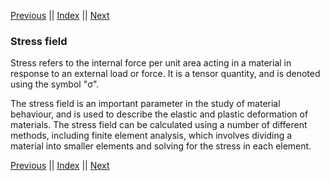[Previous](Stress.md) || [Index](../../index.md) || [Next](Elasticity.md)

### Stress field

Stress refers to the internal force per unit 
area acting in a material in response to an 
external load or force. It is a tensor 
quantity, and is denoted using the symbol 
"σ".

The stress field is an important parameter in 
the study of material behaviour, and is used 
to describe the elastic and plastic 
deformation of materials. The stress field 
can be calculated using a number of different 
methods, including finite element analysis, 
which involves dividing a material into 
smaller elements and solving for the stress 
in each element.

[Previous](Stress.md) || [Index](../../index.md) || [Next](Elasticity.md)
